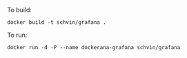To build:

```
docker build -t schvin/grafana .
```

To run:

```
docker run -d -P --name dockerana-grafana schvin/grafana
```
